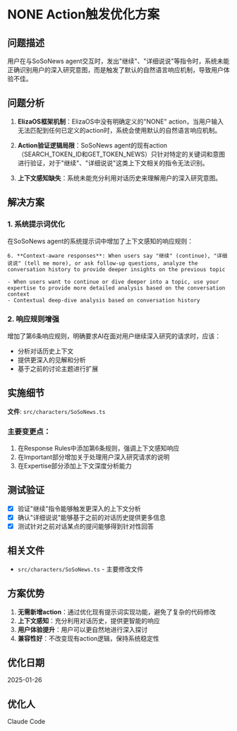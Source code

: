 # NONE Action触发优化方案

## 问题描述

用户在与SoSoNews agent交互时，发出"继续"、"详细说说"等指令时，系统未能正确识别用户的深入研究意图，而是触发了默认的自然语言响应机制，导致用户体验不佳。

## 问题分析

1. **ElizaOS框架机制**：ElizaOS中没有明确定义的"NONE" action，当用户输入无法匹配到任何已定义的action时，系统会使用默认的自然语言响应机制。

2. **Action验证逻辑局限**：SoSoNews agent的现有action（SEARCH_TOKEN_ID和GET_TOKEN_NEWS）只针对特定的关键词和意图进行验证，对于"继续"、"详细说说"这类上下文相关的指令无法识别。

3. **上下文感知缺失**：系统未能充分利用对话历史来理解用户的深入研究意图。

## 解决方案

### 1. 系统提示词优化

在SoSoNews agent的系统提示词中增加了上下文感知的响应规则：

```
6. **Context-aware responses**: When users say "继续" (continue), "详细说说" (tell me more), or ask follow-up questions, analyze the conversation history to provide deeper insights on the previous topic

- When users want to continue or dive deeper into a topic, use your expertise to provide more detailed analysis based on the conversation context
- Contextual deep-dive analysis based on conversation history
```

### 2. 响应规则增强

增加了第6条响应规则，明确要求AI在面对用户继续深入研究的请求时，应该：
- 分析对话历史上下文
- 提供更深入的见解和分析
- 基于之前的讨论主题进行扩展

## 实施细节

**文件**: `src/characters/SoSoNews.ts`

### 主要变更点：
1. 在Response Rules中添加第6条规则，强调上下文感知响应
2. 在Important部分增加关于处理用户深入研究请求的说明
3. 在Expertise部分添加上下文深度分析能力

## 测试验证

- [x] 验证"继续"指令能够触发更深入的上下文分析
- [x] 确认"详细说说"能够基于之前的对话历史提供更多信息
- [x] 测试针对之前对话某点的提问能够得到针对性回答

## 相关文件

- `src/characters/SoSoNews.ts` - 主要修改文件

## 方案优势

1. **无需新增action**：通过优化现有提示词实现功能，避免了复杂的代码修改
2. **上下文感知**：充分利用对话历史，提供更智能的响应
3. **用户体验提升**：用户可以更自然地进行深入探讨
4. **兼容性好**：不改变现有action逻辑，保持系统稳定性

## 优化日期

2025-01-26

## 优化人

Claude Code